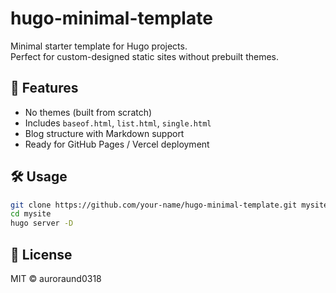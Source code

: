 # hugo-minimal-template

Minimal starter template for Hugo projects.  
Perfect for custom-designed static sites without prebuilt themes.

## 🚀 Features

- No themes (built from scratch)
- Includes `baseof.html`, `list.html`, `single.html`
- Blog structure with Markdown support
- Ready for GitHub Pages / Vercel deployment

## 🛠 Usage

```bash
git clone https://github.com/your-name/hugo-minimal-template.git mysite
cd mysite
hugo server -D
```

## 📄 License

MIT © auroraund0318
